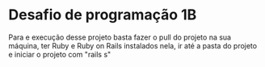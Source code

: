 # Desafio de programação 1B

Para e execução desse projeto basta fazer o pull do projeto na sua máquina, ter Ruby e Ruby on Rails instalados nela, ir até a pasta do projeto e iniciar o projeto com "rails s"

